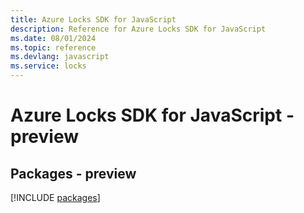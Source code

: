 ```yaml
---
title: Azure Locks SDK for JavaScript
description: Reference for Azure Locks SDK for JavaScript
ms.date: 08/01/2024
ms.topic: reference
ms.devlang: javascript
ms.service: locks
---
```

# Azure Locks SDK for JavaScript - preview
## Packages - preview
[!INCLUDE [packages](locks-index.md)]